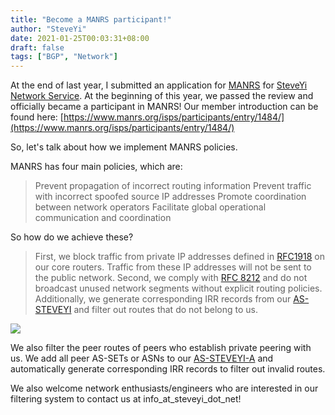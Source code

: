 ```yaml
---
title: "Become a MANRS participant!"
author: "SteveYi"
date: 2021-01-25T00:03:31+08:00
draft: false
tags: ["BGP", "Network"]
---
```


At the end of last year, I submitted an application for [MANRS](https://www.manrs.org/) for [SteveYi Network Service](https://network.steveyi.net/). At the beginning of this year, we passed the review and officially became a participant in MANRS! Our member introduction can be found here: [https://www.manrs.org/isps/participants/entry/1484/](https://www.manrs.org/isps/participants/entry/1484/)

So, let's talk about how we implement MANRS policies.

MANRS has four main policies, which are:

> Prevent propagation of incorrect routing information
> Prevent traffic with incorrect spoofed source IP addresses
> Promote coordination between network operators
> Facilitate global operational communication and coordination

So how do we achieve these?

> First, we block traffic from private IP addresses defined in [RFC1918](https://tools.ietf.org/html/rfc1918/) on our core routers. Traffic from these IP addresses will not be sent to the public network.
> Second, we comply with [RFC 8212](https://tools.ietf.org/html/rfc8212/) and do not broadcast unused network segments without explicit routing policies.
> Additionally, we generate corresponding IRR records from our [AS-STEVEYI](https://www.radb.net/query?keywords=AS-STEVEYI) and filter out routes that do not belong to us.

![](https://i.imgur.com/3YMIHgZ.png)

We also filter the peer routes of peers who establish private peering with us. We add all peer AS-SETs or ASNs to our [AS-STEVEYI-A](https://www.radb.net/query?keywords=AS-STEVEYI-A) and automatically generate corresponding IRR records to filter out invalid routes.

We also welcome network enthusiasts/engineers who are interested in our filtering system to contact us at info_at_steveyi_dot_net!
